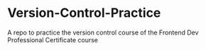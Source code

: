 # Version-Control-Practice
A repo to practice the version control course of the Frontend Dev Professional Certificate course
